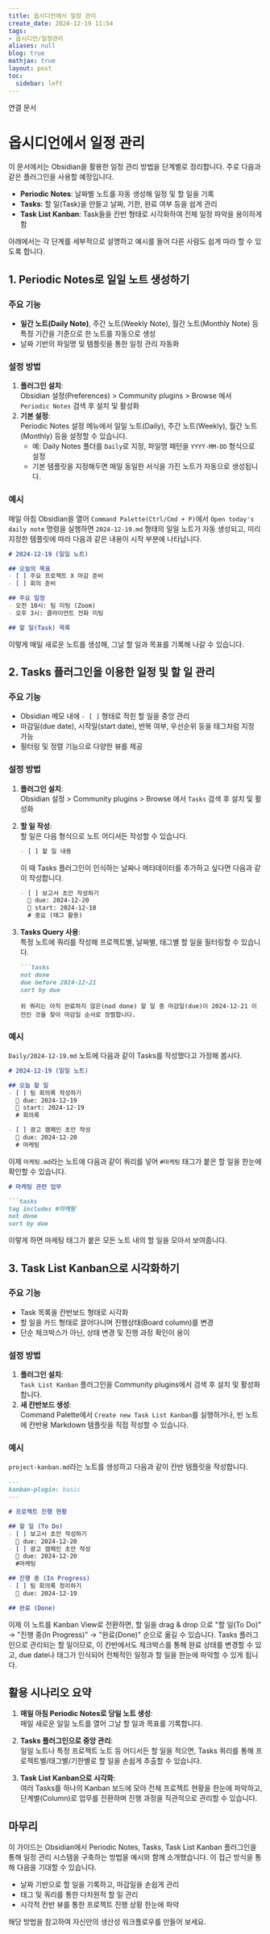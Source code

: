 ```yaml
---
title: 옵시디언에서 일정 관리
create_date: 2024-12-19 11:54
tags:
- 옵시디언/일정관리
aliases: null
blog: true
mathjax: true
layout: post
toc:
  sidebar: left
---
```

연결 문서



# 옵시디언에서 일정 관리

이 문서에서는 Obsidian을 활용한 일정 관리 방법을 단계별로 정리합니다. 주로 다음과 같은 플러그인을 사용할 예정입니다.

- **Periodic Notes**: 날짜별 노트를 자동 생성해 일정 및 할 일을 기록
- **Tasks**: 할 일(Task)을 만들고 날짜, 기한, 완료 여부 등을 쉽게 관리
- **Task List Kanban**: Task들을 칸반 형태로 시각화하여 전체 일정 파악을 용이하게 함

아래에서는 각 단계를 세부적으로 설명하고 예시를 들어 다른 사람도 쉽게 따라 할 수 있도록 합니다.


## 1. Periodic Notes로 일일 노트 생성하기

### 주요 기능

- **일간 노트(Daily Note)**, 주간 노트(Weekly Note), 월간 노트(Monthly Note) 등 특정 기간을 기준으로 한 노트를 자동으로 생성
- 날짜 기반의 파일명 및 템플릿을 통한 일정 관리 자동화

### 설정 방법

1. **플러그인 설치**:  
   Obsidian 설정(Preferences) > Community plugins > Browse 에서 `Periodic Notes` 검색 후 설치 및 활성화
2. **기본 설정**:  
   Periodic Notes 설정 메뉴에서 일일 노트(Daily), 주간 노트(Weekly), 월간 노트(Monthly) 등을 설정할 수 있습니다.
   - 예: Daily Notes 폴더를 `Daily`로 지정, 파일명 패턴을 `YYYY-MM-DD` 형식으로 설정
   - 기본 템플릿을 지정해두면 매일 동일한 서식을 가진 노트가 자동으로 생성됩니다.

### 예시

매일 아침 Obsidian을 열어 `Command Palette(Ctrl/Cmd + P)`에서 `Open today's daily note` 명령을 실행하면 `2024-12-19.md` 형태의 일일 노트가 자동 생성되고, 미리 지정한 템플릿에 따라 다음과 같은 내용이 시작 부분에 나타납니다.

```md
# 2024-12-19 (일일 노트)

## 오늘의 목표
- [ ] 주요 프로젝트 X 마감 준비
- [ ] 회의 준비

## 주요 일정
- 오전 10시: 팀 미팅 (Zoom)
- 오후 3시: 클라이언트 전화 미팅

## 할 일(Task) 목록
````

이렇게 매일 새로운 노트를 생성해, 그날 할 일과 목표를 기록해 나갈 수 있습니다.

## 2. Tasks 플러그인을 이용한 일정 및 할 일 관리

### 주요 기능

- Obsidian 메모 내에 `- [ ]` 형태로 적힌 할 일을 중앙 관리
- 마감일(due date), 시작일(start date), 반복 여부, 우선순위 등을 태그처럼 지정 가능
- 필터링 및 정렬 기능으로 다양한 뷰를 제공

### 설정 방법

1. **플러그인 설치**:  
    Obsidian 설정 > Community plugins > Browse 에서 `Tasks` 검색 후 설치 및 활성화
    
2. **할 일 작성**:  
    할 일은 다음 형식으로 노트 어디서든 작성할 수 있습니다.
    
    ```md
    - [ ] 할 일 내용
    ```
    
    이 때 Tasks 플러그인이 인식하는 날짜나 메타데이터를 추가하고 싶다면 다음과 같이 작성합니다.
    
    ```md
    - [ ] 보고서 초안 작성하기  
      📅 due: 2024-12-20  
      🛫 start: 2024-12-18  
      # 중요 (태그 활용)
    ```
    
3. **Tasks Query 사용**:  
    특정 노트에 쿼리를 작성해 프로젝트별, 날짜별, 태그별 할 일을 필터링할 수 있습니다.
    
    ````md
    ```tasks
    not done
    due before 2024-12-21
    sort by due
    ````
    
    ```
    위 쿼리는 아직 완료하지 않은(nod done) 할 일 중 마감일(due)이 2024-12-21 이전인 것을 찾아 마감일 순서로 정렬합니다.
    ```
    

### 예시

`Daily/2024-12-19.md` 노트에 다음과 같이 Tasks를 작성했다고 가정해 봅시다.

```md
# 2024-12-19 (일일 노트)

## 오늘 할 일
- [ ] 팀 회의록 작성하기  
  📅 due: 2024-12-19  
  🛫 start: 2024-12-19  
  # 회의록

- [ ] 광고 캠페인 초안 작성  
  📅 due: 2024-12-20  
  # 마케팅
```

이제 `마케팅.md`라는 노트에 다음과 같이 쿼리를 넣어 `#마케팅` 태그가 붙은 할 일을 한눈에 확인할 수 있습니다.

````md
# 마케팅 관련 업무

```tasks
tag includes #마케팅
not done
sort by due
````

이렇게 하면 마케팅 태그가 붙은 모든 노트 내의 할 일을 모아서 보여줍니다.

## 3. Task List Kanban으로 시각화하기

### 주요 기능

- Task 목록을 칸반보드 형태로 시각화
- 할 일을 카드 형태로 끌어다니며 진행상태(Board column)를 변경
- 단순 체크박스가 아닌, 상태 변경 및 진행 과정 확인이 용이

### 설정 방법

1. **플러그인 설치**:  
    `Task List Kanban` 플러그인을 Community plugins에서 검색 후 설치 및 활성화합니다.
2. **새 칸반보드 생성**:  
    Command Palette에서 `Create new Task List Kanban`를 실행하거나, 빈 노트에 칸반용 Markdown 템플릿을 직접 작성할 수 있습니다.

### 예시

`project-kanban.md`라는 노트를 생성하고 다음과 같이 칸반 템플릿을 작성합니다.

```md
---
kanban-plugin: basic
---

# 프로젝트 진행 현황

## 할 일 (To Do)
- [ ] 보고서 초안 작성하기  
  📅 due: 2024-12-20
- [ ] 광고 캠페인 초안 작성  
  📅 due: 2024-12-20  
  #마케팅

## 진행 중 (In Progress)
- [ ] 팀 회의록 정리하기  
  📅 due: 2024-12-19

## 완료 (Done)
```

이제 이 노트를 Kanban View로 전환하면, 할 일을 drag & drop 으로 "할 일(To Do)" → "진행 중(In Progress)" → "완료(Done)" 순으로 옮길 수 있습니다. Tasks 플러그인으로 관리되는 할 일이므로, 이 칸반에서도 체크박스를 통해 완료 상태를 변경할 수 있고, due date나 태그가 인식되어 전체적인 일정과 할 일을 한눈에 파악할 수 있게 됩니다.

## 활용 시나리오 요약

1. **매일 아침 Periodic Notes로 당일 노트 생성**:  
    매일 새로운 일일 노트를 열어 그날 할 일과 목표를 기록합니다.
    
2. **Tasks 플러그인으로 중앙 관리**:  
    일일 노트나 특정 프로젝트 노트 등 어디서든 할 일을 적으면, Tasks 쿼리를 통해 프로젝트별/태그별/기한별로 할 일을 손쉽게 추출할 수 있습니다.
    
3. **Task List Kanban으로 시각화**:  
    여러 Tasks를 하나의 Kanban 보드에 모아 전체 프로젝트 현황을 한눈에 파악하고, 단계별(Column)로 업무를 전환하며 진행 과정을 직관적으로 관리할 수 있습니다.
    

## 마무리

이 가이드는 Obsidian에서 Periodic Notes, Tasks, Task List Kanban 플러그인을 통해 일정 관리 시스템을 구축하는 방법을 예시와 함께 소개했습니다. 이 접근 방식을 통해 다음을 기대할 수 있습니다.

- 날짜 기반으로 할 일을 기록하고, 마감일을 손쉽게 관리
- 태그 및 쿼리를 통한 다차원적 할 일 관리
- 시각적 칸반 뷰를 통한 프로젝트 진행 상황 한눈에 파악

해당 방법을 참고하여 자신만의 생산성 워크플로우를 만들어 보세요.
